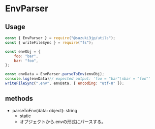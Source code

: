 # EnvParser
## Usage
```js
const { EnvParser } = require("@suzuki3jp/utils");
const { writeFileSync } = require("fs");

const envObj = {
    foo: "bar",
    bar: "foo",
};

const envData = EnvParser.parseToEnv(envObj);
console.log(envData)// expected output: 'foo = "bar"\nbar = "foo"'
writeFileSync(".env", envData, { encoding: "utf-8" });
```
## methods
- parseToEnv(data: object): string
    - static
    - オブジェクトから.envの形式にパースする。